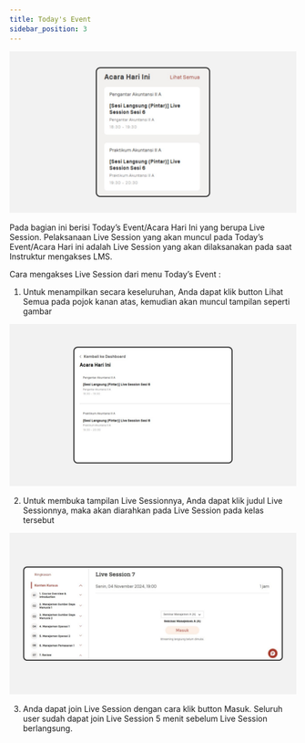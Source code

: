 ```yaml
---
title: Today's Event
sidebar_position: 3
---
```

![](/img/degree-lecture-today-s-event.jpg)

Pada bagian ini berisi Today’s Event/Acara Hari Ini yang berupa Live Session. Pelaksanaan Live Session yang akan muncul pada Today’s Event/Acara Hari ini adalah Live Session yang akan dilaksanakan pada saat Instruktur mengakses LMS.

Cara mengakses Live Session dari menu Today’s Event :

1. Untuk menampilkan secara keseluruhan, Anda dapat klik button Lihat Semua pada pojok kanan atas, kemudian akan muncul tampilan seperti gambar

![](/img/degree-lecture-today-s-event-1.jpg)

2. Untuk membuka tampilan Live Sessionnya, Anda dapat klik judul Live Sessionnya, maka akan diarahkan pada Live Session pada kelas tersebut

![](/img/ls-7.jpg)

3. Anda dapat join Live Session dengan cara klik button Masuk. Seluruh user sudah dapat join Live Session 5 menit sebelum Live Session berlangsung.
